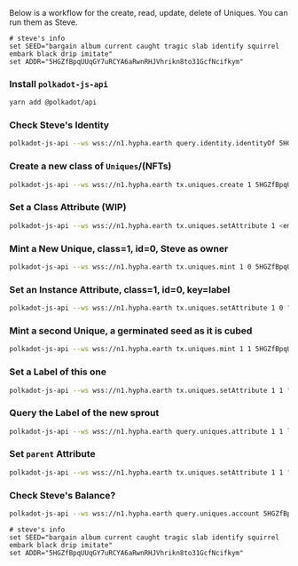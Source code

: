 Below is a workflow for the create, read, update, delete of Uniques. You can run them as Steve.

```
# steve's info
set SEED="bargain album current caught tragic slab identify squirrel embark black drip imitate"
set ADDR="5HGZfBpqUUqGY7uRCYA6aRwnRHJVhrikn8to31GcfNcifkym"
```
### Install `polkadot-js-api`
```bash
yarn add @polkadot/api
```
### Check Steve's Identity
```bash
polkadot-js-api --ws wss://n1.hypha.earth query.identity.identityOf 5HGZfBpqUUqGY7uRCYA6aRwnRHJVhrikn8to31GcfNcifkym
```
### Create a new class of `Uniques`/(NFTs)
```bash
polkadot-js-api --ws wss://n1.hypha.earth tx.uniques.create 1 5HGZfBpqUUqGY7uRCYA6aRwnRHJVhrikn8to31GcfNcifkym --seed "bargain album current caught tragic slab identify squirrel embark black drip imitate"
```
### Set a Class Attribute (WIP)
```bash
polkadot-js-api --ws wss://n1.hypha.earth tx.uniques.setAttribute 1 <empty> "project" "cannabis" --seed "bargain album current caught tragic slab identify squirrel embark black drip imitate"
```
### Mint a New Unique, class=1, id=0, Steve as owner
```bash
polkadot-js-api --ws wss://n1.hypha.earth tx.uniques.mint 1 0 5HGZfBpqUUqGY7uRCYA6aRwnRHJVhrikn8to31GcfNcifkym --seed "bargain album current caught tragic slab identify squirrel embark black drip imitate"
```
### Set an Instance Attribute, class=1, id=0, key=label
```bash
polkadot-js-api --ws wss://n1.hypha.earth tx.uniques.setAttribute 1 0 "label" "100 seeds of Runtz strain" --seed "bargain album current caught tragic slab identify squirrel embark black drip imitate"
```
### Mint a second Unique, a germinated seed as it is cubed
```bash
polkadot-js-api --ws wss://n1.hypha.earth tx.uniques.mint 1 1 5HGZfBpqUUqGY7uRCYA6aRwnRHJVhrikn8to31GcfNcifkym --seed "bargain album current caught tragic slab identify squirrel embark black drip imitate"
```
### Set a Label of this one
```bash
polkadot-js-api --ws wss://n1.hypha.earth tx.uniques.setAttribute 1 1 "label" "Plumply germinated Runtz sprout" --seed "bargain album current caught tragic slab identify squirrel embark black drip imitate"
```
### Query the Label of the new sprout
```bash
polkadot-js-api --ws wss://n1.hypha.earth query.uniques.attribute 1 1 label
```
### Set `parent` Attribute
```bash
polkadot-js-api --ws wss://n1.hypha.earth tx.uniques.setAttribute 1 1 "parent" "0" --seed "bargain album current caught tragic slab identify squirrel embark black drip imitate"
```
### Check Steve's Balance?
```bash
polkadot-js-api --ws wss://n1.hypha.earth query.uniques.account 5HGZfBpqUUqGY7uRCYA6aRwnRHJVhrikn8to31GcfNcifkym 1 
```

```
# steve's info
set SEED="bargain album current caught tragic slab identify squirrel embark black drip imitate"
set ADDR="5HGZfBpqUUqGY7uRCYA6aRwnRHJVhrikn8to31GcfNcifkym"
```